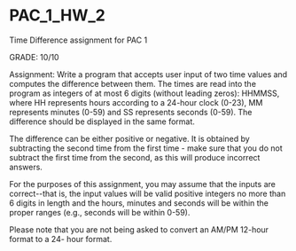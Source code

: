 # PAC_1_HW_2
Time Difference assignment for PAC 1

GRADE: 10/10

Assignment:
Write a program that accepts user input of two time values and computes the difference between
them. The times are read into the program as integers of at most 6 digits (without leading zeros):
HHMMSS, where HH represents hours according to a 24-hour clock (0-23), MM represents
minutes (0-59) and SS represents seconds (0-59). The difference should be displayed in the
same format.

The difference can be either positive or negative. It is obtained by subtracting the second time
from the first time - make sure that you do not subtract the first time from the second, as this will
produce incorrect answers.

For the purposes of this assignment, you may assume that the inputs are correct--that is, the
input values will be valid positive integers no more than 6 digits in length and the hours, minutes
and seconds will be within the proper ranges (e.g., seconds will be within 0-59).

Please note that you are not being asked to convert an AM/PM 12-hour format to a 24- hour
format.
